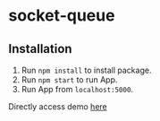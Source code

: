 # socket-queue

## Installation

1. Run `npm install` to install package.
2. Run `npm start` to run App.
3. Run App from `localhost:5000`.

Directly access demo [here](https://socket-queue-app.herokuapp.com/)
